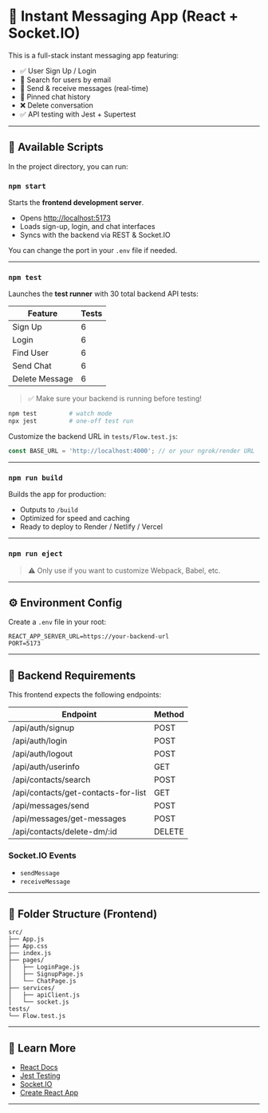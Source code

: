 
# 💬 Instant Messaging App (React + Socket.IO)

This is a full-stack instant messaging app featuring:

- ✅ User Sign Up / Login
- 🔎 Search for users by email
- 💬 Send & receive messages (real-time)
- 📌 Pinned chat history
- ❌ Delete conversation
- ✅ API testing with Jest + Supertest

---

## 🚀 Available Scripts

In the project directory, you can run:

### `npm start`

Starts the **frontend development server**.

- Opens [http://localhost:5173](http://localhost:5173)
- Loads sign-up, login, and chat interfaces
- Syncs with the backend via REST & Socket.IO

You can change the port in your `.env` file if needed.

---

### `npm test`

Launches the **test runner** with 30 total backend API tests:

| Feature        | Tests |
|----------------|-------|
| Sign Up        |   6   |
| Login          |   6   |
| Find User      |   6   |
| Send Chat      |   6   |
| Delete Message |   6   |

> ✅ Make sure your backend is running before testing!

```bash
npm test         # watch mode
npx jest         # one-off test run
```

Customize the backend URL in `tests/Flow.test.js`:

```js
const BASE_URL = 'http://localhost:4000'; // or your ngrok/render URL
```

---

### `npm run build`

Builds the app for production:

- Outputs to `/build`
- Optimized for speed and caching
- Ready to deploy to Render / Netlify / Vercel

---

### `npm run eject`

> ⚠️ Only use if you want to customize Webpack, Babel, etc.

---

## ⚙️ Environment Config

Create a `.env` file in your root:

```
REACT_APP_SERVER_URL=https://your-backend-url
PORT=5173
```

---

## 🔐 Backend Requirements

This frontend expects the following endpoints:

| Endpoint                            | Method |
|-------------------------------------|--------|
| /api/auth/signup                    | POST   |
| /api/auth/login                     | POST   |
| /api/auth/logout                    | POST   |
| /api/auth/userinfo                  | GET    |
| /api/contacts/search                | POST   |
| /api/contacts/get-contacts-for-list| GET    |
| /api/messages/send                  | POST   |
| /api/messages/get-messages          | POST   |
| /api/contacts/delete-dm/:id         | DELETE |

### Socket.IO Events

- `sendMessage`
- `receiveMessage`

---

## 📁 Folder Structure (Frontend)

```
src/
├── App.js
├── App.css
├── index.js
├── pages/
│   ├── LoginPage.js
│   ├── SignupPage.js
│   └── ChatPage.js
├── services/
│   ├── apiClient.js
│   └── socket.js
tests/
└── Flow.test.js 
```

---

## 🧠 Learn More

- [React Docs](https://reactjs.org/)
- [Jest Testing](https://jestjs.io/)
- [Socket.IO](https://socket.io/)
- [Create React App](https://create-react-app.dev/)

---
